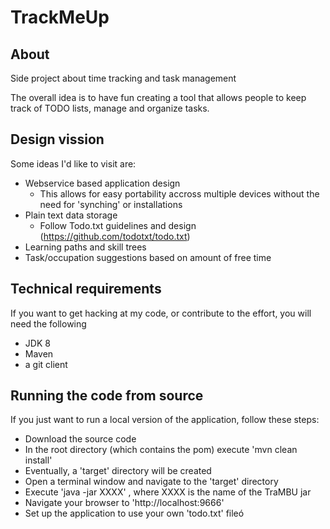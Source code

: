 # TrackMeUp

## About

Side project about time tracking and task management

The overall idea is to have fun creating a tool that allows people to keep track
of TODO lists, manage and organize tasks.

## Design vission

Some ideas I'd like to visit are:

* Webservice based application design
    * This allows for easy portability accross multiple devices without the need for 'synching' or installations
* Plain text data storage
    * Follow Todo.txt guidelines and design (https://github.com/todotxt/todo.txt)
* Learning paths and skill trees
* Task/occupation suggestions based on amount of free time

## Technical requirements

If you want to get hacking at my code, or contribute to the effort, 
you will need the following

* JDK 8
* Maven
* a git client

## Running the code from source

If you just want to run a local version of the application,
follow these steps:

* Download the source code
* In the root directory (which contains the pom) execute 'mvn clean install'
* Eventually, a 'target' directory will be created
* Open a terminal window and navigate to the 'target' directory
* Execute 'java -jar XXXX' , where XXXX is the name of the TraMBU jar
* Navigate your browser to 'http://localhost:9666'
* Set up the application to use your own 'todo.txt' fileó
